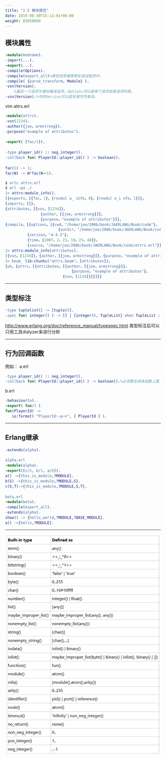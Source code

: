 ```yaml
---
title: "2.5 模块属性"
date: 2019-08-30T15:13:01+08:00
weight: 02050000
---
```


## 模块属性

```erlang
-module(modname).
-import(...).
-export(...).
-compile(Options).
-compile(export_all)%属性经常被使用在调试程序中。
-compile( {parse_transform, Module} ).
-vsn(Version).
    %最后一个选项为增加编译选项，Options可以是单个选项或者选项列表。
-vsn(Version).%中的Version可以是任意字符条目。
```

vim attrs.erl

```erlang
-module(attrs).
-vsn(1234).
-author({joe，armstrong}).
-purpose("example of attributes").

-export( [fac/1]).

-type player_id() :: neg_integer().
-callback fun( PlayerId::player_id() ) -> boolean().

fac(1) -> 1;
fac(N) -> N*fac(N一1).
```

```erlang
$ erlc attrs.erl
$ erl -pa ./
1> attrs:module_info().
[{exports，[{fac，1}，{rnodul a_ info，0}，{rnodul e_i nfo，1}]}，
{imports，[]}，
{attributes，[{vsn，[1234]}，
                {author，[{joe，armstrong}]}，
                {purpose，"example of attributes"}]}，
{compile，[{options，[{cwd，"/home/joe/2006/book/JAERLANG/Book/code"}，
                        {outdir，"/home/joe/2006/book/JAERLANG/Book/code"}]}，
          {version，"4.4.3"}，
          {time，{2007，2，21，19，23，48}}，
          {source，"/home/joe/2006/book/JAERLANG/Book/code/attrs.erl"}]}]
2> attrs:module_info(attributes).
[{vsn，[1234]}，{author，[{joe，armstrong}]}，{purpose，"example of attributes"}]
3> beam_ lib:chunks("attrs.beam"，[attributes])，
{ok，{attrs，[{attributes，[{author，[{joe，armstrong}]}，
                              {purpose，"example of attributes"}，
                          {vsn，[1234]}]}]}}
```

* * * * *

## 类型标注

```erlang
-type tuplelist() -> [tuple()].
-spec fun( integer() ) -> [] | {integer(), TupleList} when TupleList :: [Tuple], Tuple::term().
```

<http://www.erlang.org/doc/reference_manual/typespec.html>
类型标注后可以只用工具dialyzer来进行分析

* * * * *

## 行为回调函数

例如：
a.erl

```erlang
-type player_id() :: neg_integer().
-callback fun( PlayerId::player_id() ) -> boolean().%必须要在具体函数上面
```

b.erl

```erlang
-behaviour(a).
-export( fun/1 ).
fun(PlayerId) ->
   io:format( "PlayerId:~p~n", [ PlayerId ] ).
```

* * * * *

## Erlang继承

```erlang
-extends(alpha). 

alpha.erl
-module(alpha).
-export([c/2, b/1, a/0]).
a() ->{this_is_module,?MODULE}.
b(S) ->{this_is_module,?MODULE,S}.
c(S,T)->{this_is_module,?MODULE,S,T}.

beta.erl
-module(beta).
-compile(export_all).
-extends(alpha).
show() -> {hello_world,?MODULE,?BASE_MODULE}.
a() ->{hello,?MODULE}.
```

* * * * *

![](../images/screenshot_1534329746629.png)
